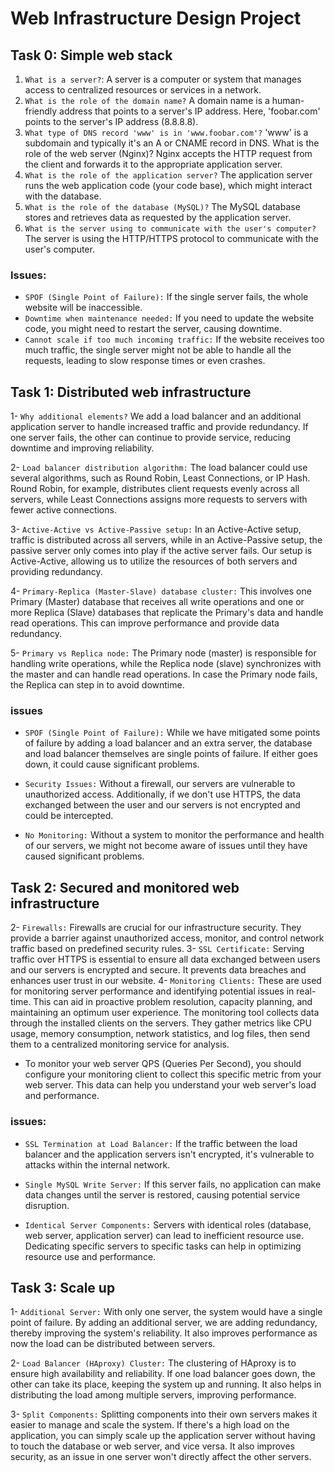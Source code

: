 # Web Infrastructure Design Project

## Task 0: Simple web stack
1. `What is a server?`: A server is a computer or system that manages access to centralized resources or services in a network.
2. `What is the role of the domain name?` A domain name is a human-friendly address that points to a server's IP address. Here, 'foobar.com' points to the server's IP address (8.8.8.8).
3. `What type of DNS record 'www' is in 'www.foobar.com'?` 'www' is a subdomain and typically it's an A or CNAME record in DNS.
What is the role of the web server (Nginx)? Nginx accepts the HTTP request from the client and forwards it to the appropriate application server.
4. `What is the role of the application server?` The application server runs the web application code (your code base), which might interact with the database.
5. `What is the role of the database (MySQL)?` The MySQL database stores and retrieves data as requested by the application server.
6. `What is the server using to communicate with the user's computer?` The server is using the HTTP/HTTPS protocol to communicate with the user's computer.

### Issues:

* `SPOF (Single Point of Failure):` If the single server fails, the whole website will be inaccessible.
* `Downtime when maintenance needed:` If you need to update the website code, you might need to restart the server, causing downtime.
* `Cannot scale if too much incoming traffic:` If the website receives too much traffic, the single server might not be able to handle all the requests, leading to slow response times or even crashes.



## Task 1: Distributed web infrastructure

1- `Why additional elements?` We add a load balancer and an additional application server to handle increased traffic and provide redundancy. If one server fails, the other can continue to provide service, reducing downtime and improving reliability.

2- `Load balancer distribution algorithm:` The load balancer could use several algorithms, such as Round Robin, Least Connections, or IP Hash. Round Robin, for example, distributes client requests evenly across all servers, while Least Connections assigns more requests to servers with fewer active connections.

3- `Active-Active vs Active-Passive setup:` In an Active-Active setup, traffic is distributed across all servers, while in an Active-Passive setup, the passive server only comes into play if the active server fails. Our setup is Active-Active, allowing us to utilize the resources of both servers and providing redundancy.

4- `Primary-Replica (Master-Slave) database cluster:` This involves one Primary (Master) database that receives all write operations and one or more Replica (Slave) databases that replicate the Primary's data and handle read operations. This can improve performance and provide data redundancy.

5- `Primary vs Replica node:` The Primary node (master) is responsible for handling write operations, while the Replica node (slave) synchronizes with the master and can handle read operations. In case the Primary node fails, the Replica can step in to avoid downtime.

### issues

* `SPOF (Single Point of Failure):` While we have mitigated some points of failure by adding a load balancer and an extra server, the database and load balancer themselves are single points of failure. If either goes down, it could cause significant problems.

* `Security Issues:` Without a firewall, our servers are vulnerable to unauthorized access. Additionally, if we don't use HTTPS, the data exchanged between the user and our servers is not encrypted and could be intercepted.

* `No Monitoring:` Without a system to monitor the performance and health of our servers, we might not become aware of issues until they have caused significant problems.

## Task 2: Secured and monitored web infrastructure

2- `Firewalls:` Firewalls are crucial for our infrastructure security. They provide a barrier against unauthorized access, monitor, and control network traffic based on predefined security rules.
3- `SSL Certificate:` Serving traffic over HTTPS is essential to ensure all data exchanged between users and our servers is encrypted and secure. It prevents data breaches and enhances user trust in our website.
4- `Monitoring Clients:` These are used for monitoring server performance and identifying potential issues in real-time. This can aid in proactive problem resolution, capacity planning, and maintaining an optimum user experience.
The monitoring tool collects data through the installed clients on the servers. They gather metrics like CPU usage, memory consumption, network statistics, and log files, then send them to a centralized monitoring service for analysis.

* To monitor your web server QPS (Queries Per Second), you should configure your monitoring client to collect this specific metric from your web server. This data can help you understand your web server's load and performance.

### issues:

* `SSL Termination at Load Balancer:` If the traffic between the load balancer and the application servers isn't encrypted, it's vulnerable to attacks within the internal network.

* `Single MySQL Write Server:` If this server fails, no application can make data changes until the server is restored, causing potential service disruption.

* `Identical Server Components:` Servers with identical roles (database, web server, application server) can lead to inefficient resource use. Dedicating specific servers to specific tasks can help in optimizing resource use and performance.

## Task 3: Scale up

1- `Additional Server:` With only one server, the system would have a single point of failure. By adding an additional server, we are adding redundancy, thereby improving the system's reliability. It also improves performance as now the load can be distributed between servers.

2- `Load Balancer (HAproxy) Cluster:` The clustering of HAproxy is to ensure high availability and reliability. If one load balancer goes down, the other can take its place, keeping the system up and running. It also helps in distributing the load among multiple servers, improving performance.

3- `Split Components:` Splitting components into their own servers makes it easier to manage and scale the system. If there's a high load on the application, you can simply scale up the application server without having to touch the database or web server, and vice versa. It also improves security, as an issue in one server won't directly affect the other servers.
